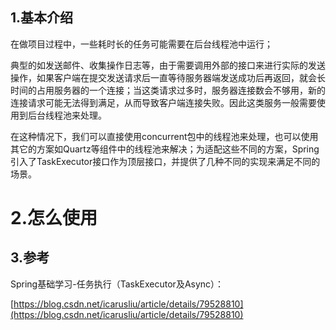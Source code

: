 ## 1.基本介绍

在做项目过程中，一些耗时长的任务可能需要在后台线程池中运行；

典型的如发送邮件、收集操作日志等，由于需要调用外部的接口来进行实际的发送操作，如果客户端在提交发送请求后一直等待服务器端发送成功后再返回，就会长时间的占用服务器的一个连接；当这类请求过多时，服务器连接数会不够用，新的连接请求可能无法得到满足，从而导致客户端连接失败。因此这类服务一般需要使用到后台线程池来处理。

在这种情况下，我们可以直接使用concurrent包中的线程池来处理，也可以使用其它的方案如Quartz等组件中的线程池来解决；为适配这些不同的方案，Spring引入了TaskExecutor接口作为顶层接口，并提供了几种不同的实现来满足不同的场景。

# 2.怎么使用

## 3.参考

Spring基础学习-任务执行（TaskExecutor及Async）：

[https://blog.csdn.net/icarusliu/article/details/79528810](https://blog.csdn.net/icarusliu/article/details/79528810)


